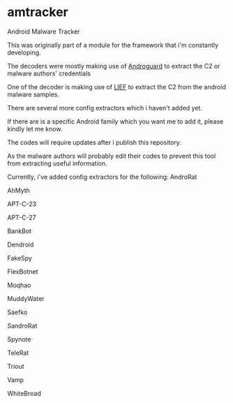 # amtracker
Android Malware Tracker

This was originally part of a module for the framework that i'm constantly developing.

The decoders were mostly making use of [Androguard](https://github.com/androguard) to extract the C2 or malware authors' credentials

One of the decoder is making use of [LIEF](https://github.com/lief-project/LIEF) to extract the C2 from the android malware samples.

There are several more config extractors which i haven't added yet.  

If there are is a specific Android family which you want me to add it, please kindly let me know.

The codes will require updates after i publish this repository.  

As the malware authors will probably edit their codes to prevent this tool from extracting useful information.

Currently, i've added config extractors for the following:
AndroRat

AhMyth

APT-C-23

APT-C-27

BankBot

Dendroid

FakeSpy

FlexBotnet

Moqhao

MuddyWater

Saefko

SandroRat

Spynote

TeleRat

Triout

Vamp

WhiteBroad
